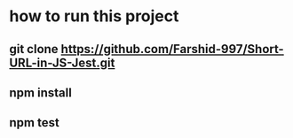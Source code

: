 # how to run this project

## git clone https://github.com/Farshid-997/Short-URL-in-JS-Jest.git

## npm install

## npm test

